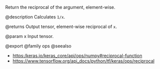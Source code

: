 Return the reciprocal of the argument, element-wise.

@description
Calculates `1/x`.

@returns
    Output tensor, element-wise reciprocal of `x`.

@param x
Input tensor.

@export
@family ops
@seealso
+ <https:/keras.io/keras_core/api/ops/numpy#reciprocal-function>
+ <https://www.tensorflow.org/api_docs/python/tf/keras/ops/reciprocal>
